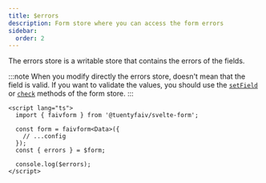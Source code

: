 ```yaml
---
title: $errors
description: Form store where you can access the form errors
sidebar:
  order: 2
---
```


The errors store is a writable store that contains the errors of the fields.

:::note
When you modify directly the errors store, doesn't mean that the field is valid. If you want to validate the values, you should use the [`setField`](/context/setfield) or [`check`](/context/check) methods of the form store.
:::

```svelte {7}
<script lang="ts">
  import { faivform } from '@tuentyfaiv/svelte-form';

  const form = faivform<Data>({
    // ...config
  });
  const { errors } = $form;

  console.log($errors);
</script>
```
